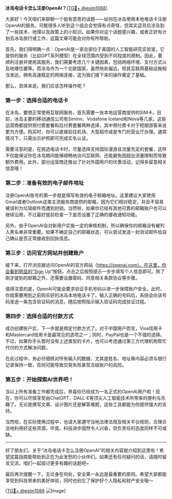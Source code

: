 **冰岛电话卡怎么注册OpenAI？**[[TG💪+ @esim1088](https://t.me/s/esim1088)]

大家好！今天咱们来聊聊一个挺有意思的话题——如何在冰岛使用本地电话卡注册OpenAI的服务。可能很多人听到这个组合会觉得有点奇怪，但其实这背后涉及到了一些技术、地理以及政策上的小知识。如果你对这个话题感兴趣，或者正好有计划去冰岛旅行或工作，这篇文章可能会对你有所帮助。

首先，我们得明确一点：OpenAI是一家总部位于美国的人工智能研究实验室，它提供的服务（比如GPT系列模型）在全球范围内受到不同程度的限制。因此，要顺利注册并使用其服务，我们需要考虑几个关键因素，包括网络环境、支付方式以及地理位置等。而冰岛作为一个北欧国家，虽然地处偏远，但其互联网基础设施相当发达，拥有高速稳定的网络连接，这为我们接下来的操作奠定了基础。

那么，具体来说，我们应该怎样操作呢？

### 第一步：选择合适的电话卡

在冰岛，要想正常使用互联网服务，首先需要一张本地运营商提供的SIM卡。目前，冰岛主要的移动通信公司有Siminn、Vodafone Iceland和Nova等几家。这些运营商都提供预付费套餐和后付费套餐两种选择，其中预付费卡对于短期游客来说更为方便。购买时，你可以直接前往机场、大型超市或是专门的营业厅办理。通常情况下，只需出示护照即可完成实名认证。

需要注意的是，在挑选电话卡时，尽量选择支持国际漫游且流量充足的套餐，这样不仅能保证你在冰岛期间能够顺畅地访问互联网，还能避免因超出流量限制而导致额外费用。此外，部分运营商还推出了针对外国用户的优惠活动，记得多留意相关信息哦！

### 第二步：准备有效的电子邮件地址

注册OpenAI账号的第一步就是填写有效的电子邮箱地址。这里建议大家使用Gmail或者Outlook这类主流服务商提供的邮箱，因为它们相对稳定，并且不容易被误判为垃圾邮件而遭到封锁。当然啦，如果你已经有其他可靠的邮箱账户也可以继续沿用，不过最好提前检查一下是否设置了正确的接收通知功能。

另外，由于OpenAI会对新用户实施一定的审核机制，所以确保你的邮箱没有被列入黑名单非常重要。如果不确定自己的邮箱状态，可以尝试发送一封测试邮件给自己确认是否正常接收到回执信息。

### 第三步：访问官方网站并创建账户

接下来，打开浏览器访问OpenAI的官方网站（https://openai.com）。在这里，你会看到明显的“Sign Up”按钮，点击之后按照提示一步步填写个人信息即可。除了刚才提到的邮箱之外，还需要设置密码、同意相关条款协议等步骤。

值得注意的是，OpenAI可能会要求验证手机号码以进一步保障账户安全。此时，你就需要用到之前购买好的冰岛本地电话卡了。输入正确的号码后，系统会向该号码发送一条包含验证码的消息，随后按照指示输入验证码完成验证过程。

### 第四步：选择合适的付款方式

成功创建账户后，下一步就是绑定付款方式了。对于中国用户而言，Visa信用卡和Mastercard信用卡是最常见的选项之一；同时，PayPal也是一个不错的选择。不过，如果你手头暂时没有上述类型的卡片，也可以考虑通过第三方代理机构帮忙代付的方式解决问题。

在此过程中，务必仔细核对所有输入的数据，尤其是姓名、地址等内容必须与银行记录保持一致，否则可能导致交易失败甚至冻结账户的风险。

### 第五步：开始探索AI世界吧！

当以上所有准备工作都完成后，恭喜你已经成为一名正式的OpenAI用户啦！现在，你可以尽情享受由ChatGPT、DALL-E等顶尖人工智能技术所带来的便利与乐趣了。无论是撰写文章、设计图片还是解答难题，这些工具都能为你提供强大的支持。

当然啦，在实际使用过程中，也请大家遵守当地法律法规及相关平台规则，合理合法地利用好这些资源。毕竟，科技进步固然令人兴奋，但负责任的态度同样不可或缺。

---

好了朋友们，关于“冰岛电话卡怎么注册OpenAI”的相关内容就介绍到这里啦！希望这篇指南能帮助到正在为此发愁的小伙伴们。如果还有任何疑问的话，请随时留言交流，咱们一起探讨更多有趣的话题吧~

最后再次提醒一下，无论身在何处，安全第一永远是最重要的原则。希望大家都能享受到科技带来的美好体验，同时也别忘了保护好个人隐私和财产安全哦～

[[TG💪+ @esim1088](https://t.me/s/esim1088) ![Image](https://i.postimg.cc/4NQfJmqS/Snipaste-2025-05-13-00-14-12.png)]